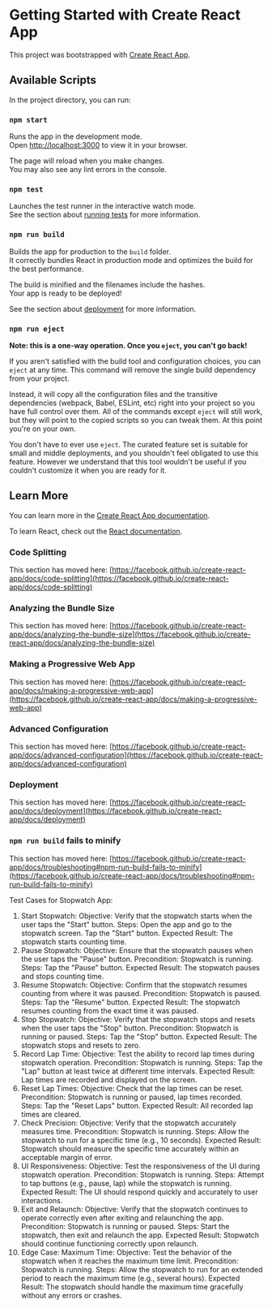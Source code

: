 # Getting Started with Create React App

This project was bootstrapped with [Create React App](https://github.com/facebook/create-react-app).

## Available Scripts

In the project directory, you can run:

### `npm start`

Runs the app in the development mode.\
Open [http://localhost:3000](http://localhost:3000) to view it in your browser.

The page will reload when you make changes.\
You may also see any lint errors in the console.

### `npm test`

Launches the test runner in the interactive watch mode.\
See the section about [running tests](https://facebook.github.io/create-react-app/docs/running-tests) for more information.

### `npm run build`

Builds the app for production to the `build` folder.\
It correctly bundles React in production mode and optimizes the build for the best performance.

The build is minified and the filenames include the hashes.\
Your app is ready to be deployed!

See the section about [deployment](https://facebook.github.io/create-react-app/docs/deployment) for more information.

### `npm run eject`

**Note: this is a one-way operation. Once you `eject`, you can't go back!**

If you aren't satisfied with the build tool and configuration choices, you can `eject` at any time. This command will remove the single build dependency from your project.

Instead, it will copy all the configuration files and the transitive dependencies (webpack, Babel, ESLint, etc) right into your project so you have full control over them. All of the commands except `eject` will still work, but they will point to the copied scripts so you can tweak them. At this point you're on your own.

You don't have to ever use `eject`. The curated feature set is suitable for small and middle deployments, and you shouldn't feel obligated to use this feature. However we understand that this tool wouldn't be useful if you couldn't customize it when you are ready for it.

## Learn More

You can learn more in the [Create React App documentation](https://facebook.github.io/create-react-app/docs/getting-started).

To learn React, check out the [React documentation](https://reactjs.org/).

### Code Splitting

This section has moved here: [https://facebook.github.io/create-react-app/docs/code-splitting](https://facebook.github.io/create-react-app/docs/code-splitting)

### Analyzing the Bundle Size

This section has moved here: [https://facebook.github.io/create-react-app/docs/analyzing-the-bundle-size](https://facebook.github.io/create-react-app/docs/analyzing-the-bundle-size)

### Making a Progressive Web App

This section has moved here: [https://facebook.github.io/create-react-app/docs/making-a-progressive-web-app](https://facebook.github.io/create-react-app/docs/making-a-progressive-web-app)

### Advanced Configuration

This section has moved here: [https://facebook.github.io/create-react-app/docs/advanced-configuration](https://facebook.github.io/create-react-app/docs/advanced-configuration)

### Deployment

This section has moved here: [https://facebook.github.io/create-react-app/docs/deployment](https://facebook.github.io/create-react-app/docs/deployment)

### `npm run build` fails to minify

This section has moved here: [https://facebook.github.io/create-react-app/docs/troubleshooting#npm-run-build-fails-to-minify](https://facebook.github.io/create-react-app/docs/troubleshooting#npm-run-build-fails-to-minify)

Test Cases for Stopwatch App:

1. Start Stopwatch:
   Objective: Verify that the stopwatch starts when the user taps the "Start" button.
   Steps:
   Open the app and go to the stopwatch screen.
   Tap the "Start" button.
   Expected Result: The stopwatch starts counting time.
2. Pause Stopwatch:
   Objective: Ensure that the stopwatch pauses when the user taps the "Pause" button.
   Precondition: Stopwatch is running.
   Steps:
   Tap the "Pause" button.
   Expected Result: The stopwatch pauses and stops counting time.
3. Resume Stopwatch:
   Objective: Confirm that the stopwatch resumes counting from where it was paused.
   Precondition: Stopwatch is paused.
   Steps:
   Tap the "Resume" button.
   Expected Result: The stopwatch resumes counting from the exact time it was paused.
4. Stop Stopwatch:
   Objective: Verify that the stopwatch stops and resets when the user taps the "Stop" button.
   Precondition: Stopwatch is running or paused.
   Steps:
   Tap the "Stop" button.
   Expected Result: The stopwatch stops and resets to zero.
5. Record Lap Time:
   Objective: Test the ability to record lap times during stopwatch operation.
   Precondition: Stopwatch is running.
   Steps:
   Tap the "Lap" button at least twice at different time intervals.
   Expected Result: Lap times are recorded and displayed on the screen.
6. Reset Lap Times:
   Objective: Check that the lap times can be reset.
   Precondition: Stopwatch is running or paused, lap times recorded.
   Steps:
   Tap the "Reset Laps" button.
   Expected Result: All recorded lap times are cleared.
7. Check Precision:
   Objective: Verify that the stopwatch accurately measures time.
   Precondition: Stopwatch is running.
   Steps:
   Allow the stopwatch to run for a specific time (e.g., 10 seconds).
   Expected Result: Stopwatch should measure the specific time accurately within an acceptable margin of error.
8. UI Responsiveness:
   Objective: Test the responsiveness of the UI during stopwatch operation.
   Precondition: Stopwatch is running.
   Steps:
   Attempt to tap buttons (e.g., pause, lap) while the stopwatch is running.
   Expected Result: The UI should respond quickly and accurately to user interactions.
9. Exit and Relaunch:
   Objective: Verify that the stopwatch continues to operate correctly even after exiting and relaunching the app.
   Precondition: Stopwatch is running or paused.
   Steps:
   Start the stopwatch, then exit and relaunch the app.
   Expected Result: Stopwatch should continue functioning correctly upon relaunch.
10. Edge Case: Maximum Time:
    Objective: Test the behavior of the stopwatch when it reaches the maximum time limit.
    Precondition: Stopwatch is running.
    Steps:
    Allow the stopwatch to run for an extended period to reach the maximum time (e.g., several hours).
    Expected Result: The stopwatch should handle the maximum time gracefully without any errors or crashes.
